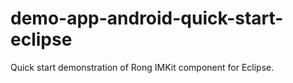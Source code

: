 # demo-app-android-quick-start-eclipse
Quick start demonstration of Rong IMKit component for Eclipse.
